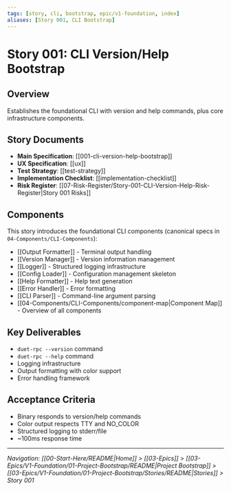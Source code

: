 ```yaml
---
tags: [story, cli, bootstrap, epic/v1-foundation, index]
aliases: [Story 001, CLI Bootstrap]
---
```


# Story 001: CLI Version/Help Bootstrap

## Overview
Establishes the foundational CLI with version and help commands, plus core infrastructure components.

## Story Documents
- **Main Specification**: [[001-cli-version-help-bootstrap]]
- **UX Specification**: [[ux]]
- **Test Strategy**: [[test-strategy]]
- **Implementation Checklist**: [[implementation-checklist]]
- **Risk Register**: [[07-Risk-Register/Story-001-CLI-Version-Help-Risk-Register|Story 001 Risks]]

## Components
This story introduces the foundational CLI components (canonical specs in `04-Components/CLI-Components`):

- [[Output Formatter]] - Terminal output handling
- [[Version Manager]] - Version information management
- [[Logger]] - Structured logging infrastructure
- [[Config Loader]] - Configuration management skeleton
- [[Help Formatter]] - Help text generation
- [[Error Handler]] - Error formatting
- [[CLI Parser]] - Command-line argument parsing
- [[04-Components/CLI-Components/component-map|Component Map]] - Overview of all components

## Key Deliverables
- `duet-rpc --version` command
- `duet-rpc --help` command
- Logging infrastructure
- Output formatting with color support
- Error handling framework

## Acceptance Criteria
- Binary responds to version/help commands
- Color output respects TTY and NO_COLOR
- Structured logging to stderr/file
- ~100ms response time

---
*Navigation: [[00-Start-Here/README|Home]] > [[03-Epics]] > [[03-Epics/V1-Foundation/01-Project-Bootstrap/README|Project Bootstrap]] > [[03-Epics/V1-Foundation/01-Project-Bootstrap/Stories/README|Stories]] > Story 001*
